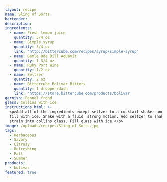 ```yaml
---
layout: recipe
name: Sling of Sorts
bartender:
description:
ingredients:
  - name: Fresh lemon juice
    quantity: 3/4 oz
  - name: Simple syrup
    quantity: 3/4 oz
    link: 'http://bittercube.com/recipes/syrup/simple-syrup'
  - name: Gamle Ode Dill Aquavit
    quantity: 1 3/4 oz
  - name: Ruby Port Wine
    quantity: 1/2 oz
  - name: Seltzer
    quantity: 2 oz
  - name: Bittercube Bolivar Bitters
    quantity: 1 dropper/dash
    link: 'https://store.bittercube.com/products/bolivar'
garnish: Fennel frond
glass: Collins with ice
instructions_html: >-
  <p>Add all of the ingredients except seltzer to a cocktail shaker and then
  fill with ice. Shake with a fluid, strong motion. Add seltzer to shaker and
  strain into collins glass. Fill glass with ice.</p>
image: /uploads/recipes/Sling_of_Sorts.jpg
tags:
  - Herbaceous
  - Savory
  - Citrusy
  - Refreshing
  - Fall
  - Summer
products:
  - bolivar
featured: true
---
```


